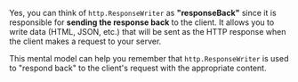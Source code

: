 Yes, you can think of `http.ResponseWriter` as **"responseBack"** since it is responsible for **sending the response back** to the client. It allows you to write data (HTML, JSON, etc.) that will be sent as the HTTP response when the client makes a request to your server.

This mental model can help you remember that `http.ResponseWriter` is used to "respond back" to the client's request with the appropriate content.